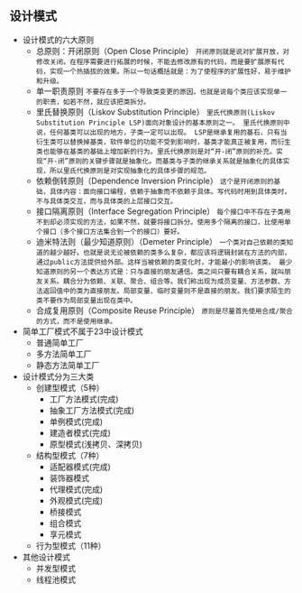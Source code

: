 ## 设计模式
- 设计模式的六大原则
    - 总原则：开闭原则（Open Close Principle）
        `开闭原则就是说对扩展开放，对修改关闭。在程序需要进行拓展的时候，不能去修改原有的代码，而是要扩展原有代码，实现一个热插拔的效果。所以一句话概括就是：为了使程序的扩展性好，易于维护和升级。`
    - 单一职责原则
        `不要存在多于一个导致类变更的原因，也就是说每个类应该实现单一的职责，如若不然，就应该把类拆分。`
    - 里氏替换原则（Liskov Substitution Principle）
        `里氏代换原则(Liskov Substitution Principle LSP)面向对象设计的基本原则之一。 里氏代换原则中说，任何基类可以出现的地方，子类一定可以出现。 LSP是继承复用的基石，只有当衍生类可以替换掉基类，软件单位的功能不受到影响时，基类才能真正被复用，而衍生类也能够在基类的基础上增加新的行为。里氏代换原则是对“开-闭”原则的补充。实现“开-闭”原则的关键步骤就是抽象化。而基类与子类的继承关系就是抽象化的具体实现，所以里氏代换原则是对实现抽象化的具体步骤的规范。`
    - 依赖倒转原则（Dependence Inversion Principle）
        `这个是开闭原则的基础，具体内容：面向接口编程，依赖于抽象而不依赖于具体。写代码时用到具体类时，不与具体类交互，而与具体类的上层接口交互。`
    - 接口隔离原则（Interface Segregation Principle）
        `每个接口中不存在子类用不到却必须实现的方法，如果不然，就要将接口拆分。使用多个隔离的接口，比使用单个接口（多个接口方法集合到一个的接口）要好。`
    - 迪米特法则（最少知道原则）（Demeter Principle）
        `一个类对自己依赖的类知道的越少越好。也就是说无论被依赖的类多么复杂，都应该将逻辑封装在方法的内部，通过public方法提供给外部。这样当被依赖的类变化时，才能最小的影响该类。
         最少知道原则的另一个表达方式是：只与直接的朋友通信。类之间只要有耦合关系，就叫朋友关系。耦合分为依赖、关联、聚合、组合等。我们称出现为成员变量、方法参数、方法返回值中的类为直接朋友。局部变量、临时变量则不是直接的朋友。我们要求陌生的类不要作为局部变量出现在类中。`
    - 合成复用原则（Composite Reuse Principle）
        `原则是尽量首先使用合成/聚合的方式，而不是使用继承。`
- 简单工厂模式不属于23中设计模式
    - 普通简单工厂
    - 多方法简单工厂
    - 静态方法简单工厂
- 设计模式分为三大类
    - 创建型模式（5种）
        - 工厂方法模式(完成)
        - 抽象工厂方法模式(完成)
        - 单例模式(完成)
        - 建造者模式(完成)
        - 原型模式(浅拷贝、深拷贝)
    - 结构型模式（7种）
        - 适配器模式(完成)
        - 装饰器模式
        - 代理模式(完成)
        - 外观模式(完成)
        - 桥接模式
        - 组合模式
        - 享元模式
    - 行为型模式（11种）
- 其他设计模式
    - 并发型模式
    - 线程池模式
